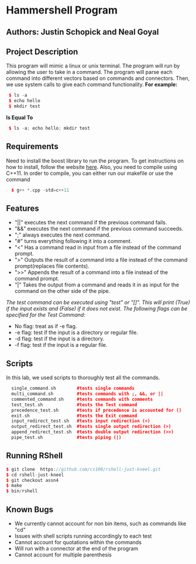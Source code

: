 # Hammershell Program
## Authors: Justin Schopick and Neal Goyal

## Project Description
This program will mimic a linux or unix terminal. The program will run by allowing the user to take in a command. The program will parse each command into different vectors based on commands and connectors. Then, we use system calls to give each command functionality.
**For example:**
```c++
 $ ls -a
 $ echo hello
 $ mkdir test
```
**Is Equal To**
```c++
 $ ls -a; echo hello; mkdir test
```
## Requirements
Need to install the boost library to run the program. To get instructions on how to install, follow the website [here](https://www.pyimagesearch.com/2015/04/27/installing-boost-and-boost-python-on-osx-with-homebrew/). Also, you need to compile using C++11. In order to compile, you can either run our makefile or use the command
```c++
  $ g++ *.cpp -std=c++11
```
## Features
* "||" executes the next command if the previous command fails.
* "&&" executes the next command if the previous command succeeds.
* ";" always executes the next command.
* "#" turns everything following it into a comment.
* "<" Has a command read in input from a file instead of the command prompt.
* ">" Outputs the result of a command into a file instead of the command prompt(replaces file contents).
* ">>" Appends the result of a command into a file instead of the command prompt.
* "|" Takes the output from a command and reads it in as input for the command on the other side of the pipe.

*The test command can be executed using "test" or "[]". This will print (True) if the input exists and (False) if it does not exist. The following flags can be specified for the Test Command:*
* No flag: treat as if -e flag.
* -e flag: test if the input is a directory or regular file.
* -d flag: test if the input is a directory.
* -f flag: test if the input is a regular file.

## Scripts
In this lab, we used scripts to thoroughly test all the commands.
```c++
  single_command.sh        #tests single commands
  multi_command.sh         #tests commands with ;, &&, or ||
  commented_command.sh     #tests commands with comments
  test_test.sh             #tests the Test command
  precedence_test.sh       #tests if precedence is accounted for ()
  exit.sh                  #tests the Exit command
  input_redirect_test.sh   #tests input redirection (<)
  output_redirect_test.sh  #tests single output redirection (>)
  append_redirect_test.sh  #tests double output redirection (>>)
  pipe_test.sh             #tests piping (|)
```

## Running RShell
```c++
$ git clone  https://github.com/cs100/rshell-just-kneel.git
$ cd rshell-just-kneel
$ git checkout assn4
$ make
$ bin/rshell
```

## Known Bugs
- We currently cannot account for non bin items, such as commands like "cd"
- Issues with shell scripts running accordingly to each test
- Cannot account for quotations within the commands
- Will run with a connector at the end of the program
- Cannot account for multiple parenthesis
